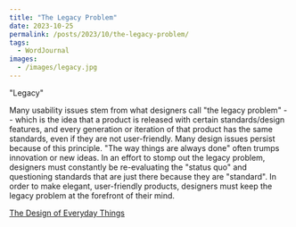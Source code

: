```yaml
---
title: "The Legacy Problem"
date: 2023-10-25
permalink: /posts/2023/10/the-legacy-problem/
tags:
  - WordJournal
images:
  - /images/legacy.jpg
---
```


"Legacy"

Many usability issues stem from what designers call "the legacy problem" -- which is the idea that a product is released with certain standards/design features, and every generation or iteration of that product has the same standards, even if they are not user-friendly. Many design issues persist because of this principle. "The way things are always done" often trumps innovation or new ideas. In an effort to stomp out the legacy problem, designers must constantly be re-evaluating the "status quo" and questioning standards that are just there because they are "standard". In order to make elegant, user-friendly products, designers must keep the legacy problem at the forefront of their mind.

[The Design of Everyday Things](https://www.amazon.com/Design-Everyday-Things-Revised-Expanded/dp/0465050654/ref=asc_df_0465050654/?tag=hyprod-20&linkCode=df0&hvadid=312106851030&hvpos=&hvnetw=g&hvrand=6290723823945543701&hvpone=&hvptwo=&hvqmt=&hvdev=c&hvdvcmdl=&hvlocint=&hvlocphy=9024742&hvtargid=pla-416263148589&psc=1)
